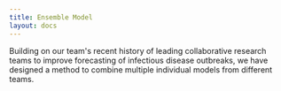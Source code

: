 ```yaml
---
title: Ensemble Model
layout: docs
---
```


Building on our team's recent history of leading collaborative research teams to improve forecasting of infectious disease outbreaks, we have designed a method to combine multiple individual models from different teams. 